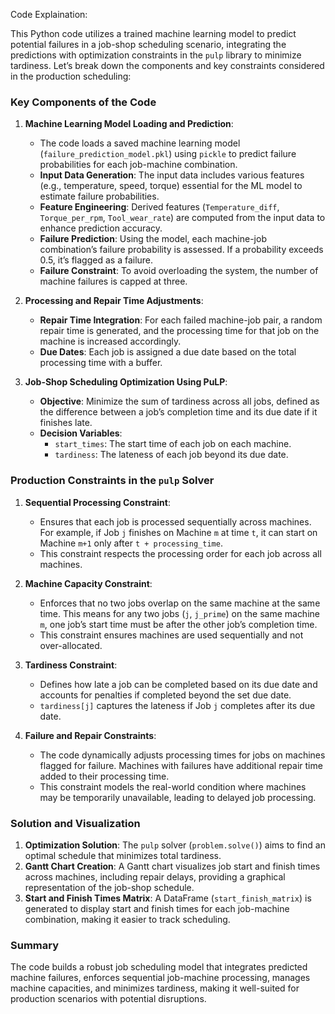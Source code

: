 Code Explaination:

This Python code utilizes a trained machine learning model to predict potential failures in a job-shop scheduling scenario, integrating the predictions with optimization constraints in the `pulp` library to minimize tardiness. Let’s break down the components and key constraints considered in the production scheduling:

### Key Components of the Code

1. **Machine Learning Model Loading and Prediction**:
   - The code loads a saved machine learning model (`failure_prediction_model.pkl`) using `pickle` to predict failure probabilities for each job-machine combination.
   - **Input Data Generation**: The input data includes various features (e.g., temperature, speed, torque) essential for the ML model to estimate failure probabilities.
   - **Feature Engineering**: Derived features (`Temperature_diff`, `Torque_per_rpm`, `Tool_wear_rate`) are computed from the input data to enhance prediction accuracy.
   - **Failure Prediction**: Using the model, each machine-job combination’s failure probability is assessed. If a probability exceeds 0.5, it’s flagged as a failure.
   - **Failure Constraint**: To avoid overloading the system, the number of machine failures is capped at three.

2. **Processing and Repair Time Adjustments**:
   - **Repair Time Integration**: For each failed machine-job pair, a random repair time is generated, and the processing time for that job on the machine is increased accordingly.
   - **Due Dates**: Each job is assigned a due date based on the total processing time with a buffer.

3. **Job-Shop Scheduling Optimization Using PuLP**:
   - **Objective**: Minimize the sum of tardiness across all jobs, defined as the difference between a job’s completion time and its due date if it finishes late.
   - **Decision Variables**:
     - `start_times`: The start time of each job on each machine.
     - `tardiness`: The lateness of each job beyond its due date.

### Production Constraints in the `pulp` Solver

1. **Sequential Processing Constraint**:
   - Ensures that each job is processed sequentially across machines. For example, if Job `j` finishes on Machine `m` at time `t`, it can start on Machine `m+1` only after `t + processing_time`.
   - This constraint respects the processing order for each job across all machines.

2. **Machine Capacity Constraint**:
   - Enforces that no two jobs overlap on the same machine at the same time. This means for any two jobs (`j`, `j_prime`) on the same machine `m`, one job’s start time must be after the other job’s completion time.
   - This constraint ensures machines are used sequentially and not over-allocated.

3. **Tardiness Constraint**:
   - Defines how late a job can be completed based on its due date and accounts for penalties if completed beyond the set due date.
   - `tardiness[j]` captures the lateness if Job `j` completes after its due date.

4. **Failure and Repair Constraints**:
   - The code dynamically adjusts processing times for jobs on machines flagged for failure. Machines with failures have additional repair time added to their processing time.
   - This constraint models the real-world condition where machines may be temporarily unavailable, leading to delayed job processing.

### Solution and Visualization

1. **Optimization Solution**: The `pulp` solver (`problem.solve()`) aims to find an optimal schedule that minimizes total tardiness.
2. **Gantt Chart Creation**: A Gantt chart visualizes job start and finish times across machines, including repair delays, providing a graphical representation of the job-shop schedule.
3. **Start and Finish Times Matrix**: A DataFrame (`start_finish_matrix`) is generated to display start and finish times for each job-machine combination, making it easier to track scheduling.

### Summary
The code builds a robust job scheduling model that integrates predicted machine failures, enforces sequential job-machine processing, manages machine capacities, and minimizes tardiness, making it well-suited for production scenarios with potential disruptions.
